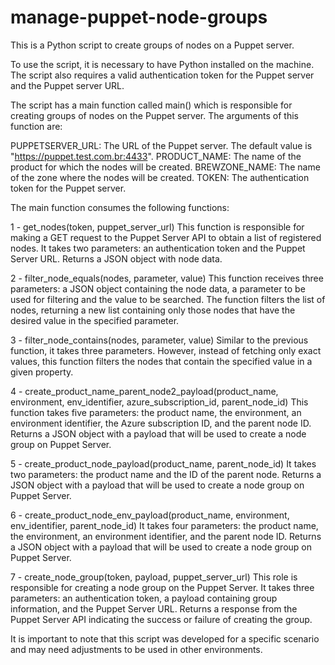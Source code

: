 # manage-puppet-node-groups

This is a Python script to create groups of nodes on a Puppet server.

To use the script, it is necessary to have Python installed on the machine. The script also requires a valid authentication token for the Puppet server and the Puppet server URL.

The script has a main function called main() which is responsible for creating groups of nodes on the Puppet server. The arguments of this function are:

PUPPETSERVER_URL: The URL of the Puppet server. The default value is "https://puppet.test.com.br:4433".
PRODUCT_NAME: The name of the product for which the nodes will be created.
BREWZONE_NAME: The name of the zone where the nodes will be created.
TOKEN: The authentication token for the Puppet server.


The main function consumes the following functions:


1 - get_nodes(token, puppet_server_url)
This function is responsible for making a GET request to the Puppet Server API to obtain a list of registered nodes.
It takes two parameters: an authentication token and the Puppet Server URL. Returns a JSON object with node data.

2 - filter_node_equals(nodes, parameter, value)
This function receives three parameters: a JSON object containing the node data, a parameter to be used for filtering and the value to be searched.
The function filters the list of nodes, returning a new list containing only those nodes that have the desired value in the specified parameter.

3 - filter_node_contains(nodes, parameter, value)
Similar to the previous function, it takes three parameters. However, instead of fetching only exact values, this function filters the nodes that contain the specified value in a given property.

4 - create_product_name_parent_node2_payload(product_name, environment, env_identifier, azure_subscription_id, parent_node_id)
This function takes five parameters: the product name, the environment, an environment identifier, the Azure subscription ID, and the parent node ID.
Returns a JSON object with a payload that will be used to create a node group on Puppet Server.

5 - create_product_node_payload(product_name, parent_node_id)
It takes two parameters: the product name and the ID of the parent node. Returns a JSON object with a payload that will be used to create a node group on Puppet Server.

6 - create_product_node_env_payload(product_name, environment, env_identifier, parent_node_id)
It takes four parameters: the product name, the environment, an environment identifier, and the parent node ID. Returns a JSON object with a payload that will be used to create a node group on Puppet Server.

7 - create_node_group(token, payload, puppet_server_url)
This role is responsible for creating a node group on the Puppet Server. It takes three parameters: an authentication token, a payload containing group information, and the Puppet Server URL. Returns a response from the Puppet Server API indicating the success or failure of creating the group.


It is important to note that this script was developed for a specific scenario and may need adjustments to be used in other environments.
